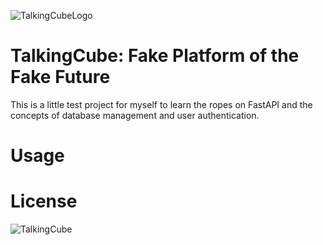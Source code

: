 ![TalkingCubeLogo](https://github.com/user-attachments/assets/98362d17-966a-43bf-8ec8-071fada343cb)
# TalkingCube: Fake Platform of the Fake Future
This is a little test project for myself to learn the ropes on FastAPI and the concepts of database management and user authentication.

# Usage

# License



![TalkingCube](https://github.com/user-attachments/assets/3bd64c7a-d5d6-44bc-8911-a73a53f5c6d4)

